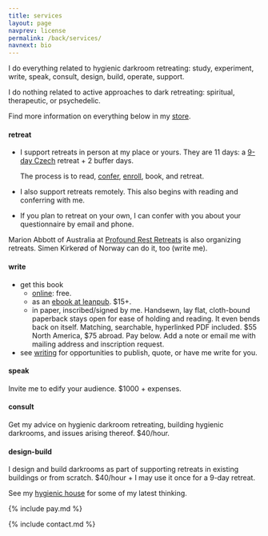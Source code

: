 ```yaml
---
title: services
layout: page
navprev: license
permalink: /back/services/
navnext: bio
---
```


I do everything related to hygienic darkroom retreating: study, experiment, write, speak, consult, design, build, operate, support.

I do nothing related to active approaches to dark retreating: spiritual, therapeutic, or psychedelic. 

Find more information on everything below in my [store](/store).

#### retreat

- I support retreats in person at my place or yours. They are 11 days: a [9-day Czech](/format#czech) retreat + 2 buffer days. 

	The process is to read, [confer](/store/confer), [enroll](/store/enroll), book, and retreat.
- I also support retreats remotely. This also begins with reading and conferring with me.
- If you plan to retreat on your own, I can confer with you about your questionnaire by email and phone.

Marion Abbott of Australia at [Profound Rest Retreats](https://profoundrest.wordpress.com) is also organizing retreats. Simen Kirkerød of Norway can do it, too (write me).

#### write

- get this book
	- [online](/): free.
	- as an [ebook at leanpub](https://leanpub.com/darkroomretreat). $15+.
	- in paper, inscribed/signed by me. Handsewn, lay flat, cloth-bound paperback stays open for ease of holding and reading. It even bends back on itself. Matching, searchable, hyperlinked PDF included. $55 North America, $75 abroad. Pay below. Add a note or email me with mailing address and inscription request. <!--![photo: hygienic darkroom retreat paperback](/img/photo/book.jpg)-->
- see [writing](/store#write) for opportunities to publish, quote, or have me write for you.

#### speak

Invite me to edify your audience. $1000 + expenses.

#### consult

Get my advice on hygienic darkroom retreating, building hygienic darkrooms, and issues arising thereof. $40/hour.

#### design-build

I design and build darkrooms as part of supporting retreats in existing buildings or from scratch. $40/hour + I may use it once for a 9-day retreat. 

See my [hygienic house](/plan) for some of my latest thinking.

{% include pay.md %}

{% include contact.md %}
